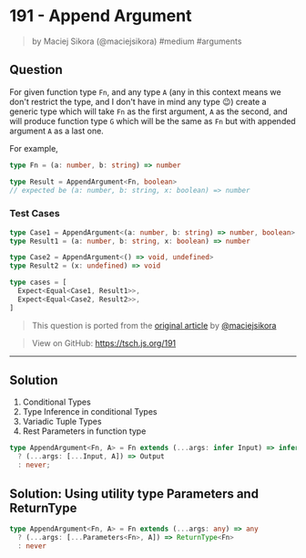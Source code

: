 # 191 - Append Argument
> by Maciej Sikora (@maciejsikora) #medium #arguments

## Question

For given function type `Fn`, and any type `A` (any in this context means we don't restrict the type, and I don't have in mind any type 😉) create a generic type which will take `Fn` as the first argument, `A` as the second, and will produce function type `G` which will be the same as `Fn` but with appended argument `A` as a last one.

For example,

```typescript
type Fn = (a: number, b: string) => number

type Result = AppendArgument<Fn, boolean> 
// expected be (a: number, b: string, x: boolean) => number
```

### Test Cases
```ts
type Case1 = AppendArgument<(a: number, b: string) => number, boolean>
type Result1 = (a: number, b: string, x: boolean) => number

type Case2 = AppendArgument<() => void, undefined>
type Result2 = (x: undefined) => void

type cases = [
  Expect<Equal<Case1, Result1>>,
  Expect<Equal<Case2, Result2>>,
]
```

> This question is ported from the [original article](https://dev.to/macsikora/advanced-typescript-exercises-question-4-495c) by [@maciejsikora](https://github.com/maciejsikora)

> View on GitHub: https://tsch.js.org/191

---

## Solution
1. Conditional Types
2. Type Inference in conditional Types
3. Variadic Tuple Types
4. Rest Parameters in function type

```ts
type AppendArgument<Fn, A> = Fn extends (...args: infer Input) => infer Output
  ? (...args: [...Input, A]) => Output
  : never;
```


## Solution: Using utility type Parameters and ReturnType
```ts
type AppendArgument<Fn, A> = Fn extends (...args: any) => any
  ? (...args: [...Parameters<Fn>, A]) => ReturnType<Fn>
  : never
```
